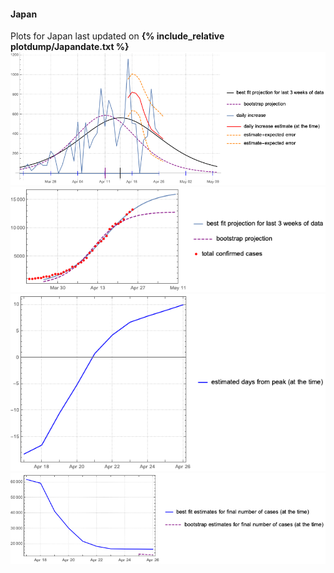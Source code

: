 #### Japan

Plots for Japan last updated on **{% include_relative plotdump/Japandate.txt %}**
![](plotdump/Japangraf.png)
![](plotdump/Japanloggraf.png)
![](plotdump/Japandfgraf.png)
![](plotdump/Japanfinalplot.png)